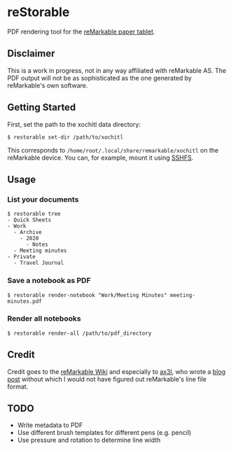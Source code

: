 # reStorable

PDF rendering tool for the [reMarkable paper tablet](https://remarkable.com/).

## Disclaimer

This is a work in progress, not in any way affiliated with reMarkable AS. The PDF output will not be as sophisticated as the one generated by reMarkable's own software.

## Getting Started

First, set the path to the xochitl data directory:

    $ restorable set-dir /path/to/xochitl

This corresponds to ``/home/root/.local/share/remarkable/xochitl`` on the reMarkable device. You can, for example, mount it using [SSHFS](https://github.com/libfuse/sshfs).

## Usage

### List your documents

    $ restorable tree
    - Quick Sheets
    - Work
      - Archive
        - 2020
          - Notes
      - Meeting minutes
    - Private
      - Travel Journal

### Save a notebook as PDF

    $ restorable render-notebook "Work/Meeting Minutes" meeting-minutes.pdf

### Render all notebooks

    $ restorable render-all /path/to/pdf_directory


## Credit

Credit goes to the [reMarkable Wiki](https://remarkablewiki.com/) and especially to [ax3l](https://github.com/ax3l), who wrote a [blog post](https://plasma.ninja/blog/devices/remarkable/binary/format/2017/12/26/reMarkable-lines-file-format.html) without which I would not have figured out reMarkable's line file format.

## TODO

- Write metadata to PDF
- Use different brush templates for different pens (e.g. pencil)
- Use pressure and rotation to determine line width
